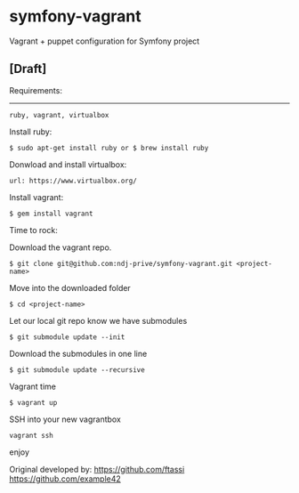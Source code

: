 symfony-vagrant
===============

Vagrant + puppet configuration for Symfony project

[Draft]
-------

Requirements: 
_____________	
	ruby, vagrant, virtualbox

Install ruby:

	$ sudo apt-get install ruby or $ brew install ruby

Donwload and install virtualbox:

	url: https://www.virtualbox.org/

Install vagrant:

	$ gem install vagrant

Time to rock:

Download the vagrant repo.

	$ git clone git@github.com:ndj-prive/symfony-vagrant.git <project-name>

Move into the downloaded folder

	$ cd <project-name>

Let our local git repo know we have submodules

    $ git submodule update --init

Download the submodules in one line

	$ git submodule update --recursive

Vagrant time

	$ vagrant up

SSH into your new vagrantbox

	vagrant ssh

enjoy

Original developed by: 
	https://github.com/ftassi
	https://github.com/example42